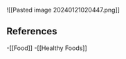 ![[Pasted image 20240121020447.png]]

## References
<!-- Links to pages not referenced in the content -->
-[[Food]]
-[[Healthy Foods]]

